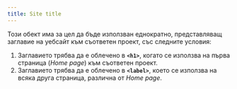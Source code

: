 ```yaml
---
title: Site title
---
```


Този обект има за цел да бъде използван еднократно, представляващ заглавие на уебсайт към съответен проект, със следните условия:
1. Заглавието трябва да е облечено в **`<h1>`**, когато се използва на първа страница (*Home page*) към съответен проект.
2. Заглавието трябва да е облечено в **`<label>`**, което се използва на всяка друга страница, различна от *Home page*.